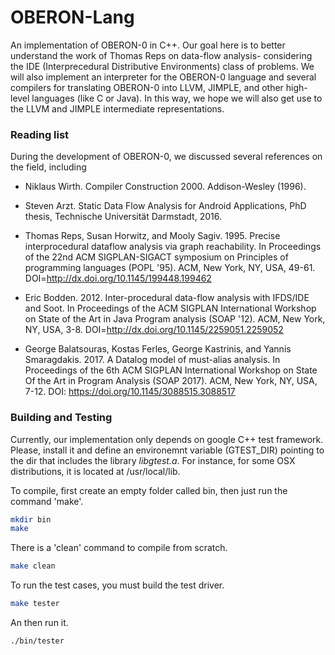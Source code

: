 # OBERON-Lang

An implementation of OBERON-0 in C++. Our goal here is to
better understand the work of Thomas Reps on data-flow analysis-
considering the IDE (Interprecedural Distributive Environments) class of
problems. We will also implement an interpreter for the OBERON-0 language and
several compilers for translating OBERON-0 into LLVM, JIMPLE,
and other high-level languages (like C or Java). In this way,
we hope we will also get use to the LLVM and JIMPLE intermediate
representations.

### Reading list

During the development of OBERON-0, we discussed several references on the field, including 

   * Niklaus Wirth. Compiler Construction 2000. Addison-Wesley (1996).

   * Steven Arzt. Static Data Flow Analysis for Android Applications, PhD thesis, Technische Universität 
     Darmstadt, 2016. 

   * Thomas Reps, Susan Horwitz, and Mooly Sagiv. 1995. Precise interprocedural dataflow 
     analysis via graph reachability. In Proceedings of the 22nd ACM SIGPLAN-SIGACT symposium 
     on Principles of programming languages (POPL '95). ACM, New York, NY, USA, 49-61. 
     DOI=http://dx.doi.org/10.1145/199448.199462

   * Eric Bodden. 2012. Inter-procedural data-flow analysis with IFDS/IDE and Soot. In Proceedings 
     of the ACM SIGPLAN International Workshop on State of the Art in Java Program analysis (SOAP '12). 
     ACM, New York, NY, USA, 3-8. DOI=http://dx.doi.org/10.1145/2259051.2259052

   * George Balatsouras, Kostas Ferles, George Kastrinis, and Yannis Smaragdakis. 2017. A Datalog 
     model of must-alias analysis. In Proceedings of the 6th ACM SIGPLAN International Workshop on State 
     Of the Art in Program Analysis (SOAP 2017). ACM, New York, NY, USA, 7-12. DOI: https://doi.org/10.1145/3088515.3088517


### Building and Testing

Currently, our implementation only depends on google C++ test framework. Please, 
install it and define an environemnt variable (GTEST_DIR) pointing to the dir 
that includes the library *libgtest.a*. For instance, for some OSX distributions, 
it is located at /usr/local/lib. 

To compile, first create an empty folder called bin, then just run the command 'make'.

```bash
mkdir bin
make
```

There is a 'clean' command to compile from scratch.

```bash
make clean 
```

To run the test cases, you must build the test driver. 

````bash
make tester
```` 

An then run it. 

````bash
./bin/tester
````

